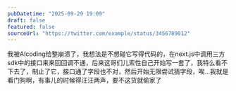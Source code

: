 ```yaml
---
pubDatetime: "2025-09-29 19:09"
draft: false
featured: false
sourceUrl: "https://twitter.com/example/status/3456789012"
---
```


我被AIcoding给整崩溃了，我想法是不想碰它写得代码的，在next.js中调用三方sdk中的接口来来回回调不通，后来这哥们儿索性自己开始写一套了，我特么看不下去了，制止了它，接口通了字段也不对，然后开始无限尝试猜字段，唉...我就是看门狗啊，有事儿的时候得汪汪两声，要不这货就偷家了
